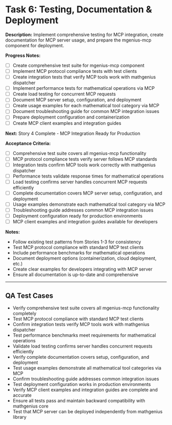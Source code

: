 # Task 6: Testing, Documentation & Deployment

**Description:**
Implement comprehensive testing for MCP integration, create documentation for MCP server usage, and prepare the mgenius-mcp component for deployment.

**Progress Notes:**
- [ ] Create comprehensive test suite for mgenius-mcp component
- [ ] Implement MCP protocol compliance tests with test clients
- [ ] Create integration tests that verify MCP tools work with mathgenius dispatcher
- [ ] Implement performance tests for mathematical operations via MCP
- [ ] Create load testing for concurrent MCP requests
- [ ] Document MCP server setup, configuration, and deployment
- [ ] Create usage examples for each mathematical tool category via MCP
- [ ] Document troubleshooting guide for common MCP integration issues
- [ ] Prepare deployment configuration and containerization
- [ ] Create MCP client examples and integration guides

**Next:** Story 4 Complete - MCP Integration Ready for Production

**Acceptance Criteria:**
- [ ] Comprehensive test suite covers all mgenius-mcp functionality
- [ ] MCP protocol compliance tests verify server follows MCP standards
- [ ] Integration tests confirm MCP tools work correctly with mathgenius dispatcher
- [ ] Performance tests validate response times for mathematical operations
- [ ] Load testing confirms server handles concurrent MCP requests efficiently
- [ ] Complete documentation covers MCP server setup, configuration, and deployment
- [ ] Usage examples demonstrate each mathematical tool category via MCP
- [ ] Troubleshooting guide addresses common MCP integration issues
- [ ] Deployment configuration ready for production environments
- [ ] MCP client examples and integration guides available for developers

**Notes:**
- Follow existing test patterns from Stories 1-3 for consistency
- Test MCP protocol compliance with standard MCP test clients
- Include performance benchmarks for mathematical operations
- Document deployment options (containerization, cloud deployment, etc.)
- Create clear examples for developers integrating with MCP server
- Ensure all documentation is up-to-date and comprehensive

---

## QA Test Cases

- Verify comprehensive test suite covers all mgenius-mcp functionality completely
- Test MCP protocol compliance with standard MCP test clients
- Confirm integration tests verify MCP tools work with mathgenius dispatcher
- Test performance benchmarks meet requirements for mathematical operations
- Validate load testing confirms server handles concurrent requests efficiently
- Verify complete documentation covers setup, configuration, and deployment
- Test usage examples demonstrate all mathematical tool categories via MCP
- Confirm troubleshooting guide addresses common integration issues
- Test deployment configuration works in production environments
- Verify MCP client examples and integration guides are complete and accurate
- Ensure all tests pass and maintain backward compatibility with mathgenius core
- Test that MCP server can be deployed independently from mathgenius library
